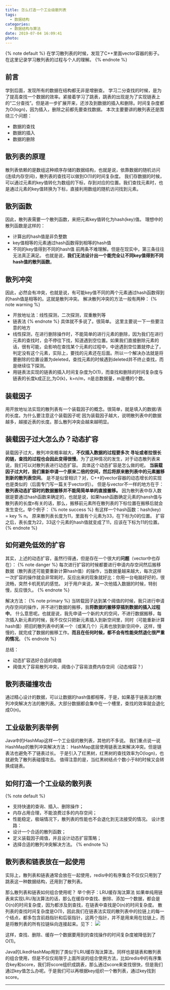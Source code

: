 ```yaml
---
title: 怎么打造一个工业级散列表
tags:
  - 数据结构
categories:
  - 数据结构与算法
date: 2019-07-04 16:09:41
photo:
---
```


{% note default %}
在学习散列表的时候，发现了C++里面vector容器的影子。
在这里记录学习散列表的过程与个人的理解。
{% endnote %}

<!-- more -->

## 前言
学到后面，发现所有的数据在结构都无非是增删查。
学习二分查找的时候，是为了提高查找一个数据的效率。紧接着学习了跳表，跳表的出现是为了实现链表上的“二分查找”。但是进一步扩展开来，还涉及到数据的插入和删除。时间复杂度都为O(logn)，因为插入，删除之前都先要查找数据。
本次主要要讲的散列表还是围绕三个问题：
- 数据的查找
- 数据的插入
- 数据的删除

## 散列表的原理
散列表依赖的是数组这种顺序存储的数据结构，也就是说，依靠数据的随机访问(连续内存空间)，散列表的查找可以做到O(1)的时间复杂度。
我们存数据的时候，可以通过元素的key值转化为数组的下标，存到对应的位置。我们查找元素时，也是通过元素的key值转换为下标，直接利用数组的随机访问找到元素。

## 散列函数
因此，散列表需要一个散列函数，来把元素key值转化为hash(key)值。
理想中的散列函数是这样的：
- 计算出的hash值是非负整数
- key值相等的元素通过hash函数得到相等的hash值
- 不同的key值得到不同的hash值
前两条不难理解。但是在现实中，第三条往往无法真正满足。
也就是说，**我们无法设计出一个能完全让不同key值得到不同hash值的散列函数**。

## 散列冲突
因此，必然会有冲突，也就是说，有可能key值不同的两个元素通过hash函数得到的hash值是相等的。这就是散列冲突。
解决散列冲突的方法一般有两种：
{% note warning %}
- 开放地址法：线性探测，二次探测，双重散列等
- 链表法
{% endnote %}
具体就不多说了。很简单。
这里主要说一下一些要注意的地方
- 线性探测，在进行删除操作时，不能简单的进行元素的删除，因为我们在进行元素的查找时，会不停往下找，知道遇到空位置。如果我们直接删除元素的话，很有可能，会影响在查找某个元素的过程中，中途遇到空位置就停止了，判定没有这个元素，实际上，要找的元素还在后面。所以一个解决办法就是将要删除的位置设置为deleted，查找元素的时候遇到deleted并不终止查找，而是继续往下探测。
- 用链表法实现的链表的插入时间复杂度为O(1)，而查找和删除的时间复杂度与链表的长度k成正比,为O(k)，k=n/m，n是总数据量，m是槽的个数。

## 装载因子
用开放地址法实现的散列表有一个装载因子的概念。很简单，就是填入的数据/表的长度。为什么要注意这个装载因子呢
因为装载因子越大，说明散列表中的数据越多，越接近表的长度。那么散列冲突会越来越明显。

## 装载因子过大怎么办？动态扩容
装载因子过大，散列冲突概率越大，**不仅插入数据的过程要多次
寻址或者拉很长的链，查找的过程也会因此变得很慢**。为了这种情况的发生，对于动态散列表来说，我们可以对散列表进行动态扩容。
具体这个动态扩容是怎么做的呢。
**当装载因子过大时，我们重新申请一个原来二倍的空间，然后将原来散列表中的元素搬移到新的散列表空间**。
是不是似曾相识？对，C++的vector容器的动态增长的实现也是类似的（后面专门写一篇关于vector的）。
但是与vector不一样的地方在于：**散列表动态扩容时的数据搬移并不能简简单单的直接搬移。**
因为散列表中存入数据是要通过hash函数来确定的，也就是说，如果hash函数确定元素的hansh值与散列表的长度n有关的话，那么，搬移前元素所在散列表的下标位置在搬移后就会发生变化。举个例子：
{% note success %}
有这样一个hash函数：hash(key) = key % n。
原来散列表长度为11，里面有个元素为33，在下标为0的位置。
扩容之后，表长度为22，33这个元素的hash值就变成了11，应该在下标为11的位置。
{% endnote %}

## 如何避免低效的扩容
其实，上述的动态扩容，虽然行得通，但是存在一个很大的**问题**（vector中也存在）：
{% note danger %}
每次进行扩容的时候都要进行申请内存空间然后搬移数据（散列表还可能要重新计算hash值）的操作，当数据量越来越大，每次这样一次扩容的操作就会非常耗时，反应出来的现象就好比：你用一台电脑好好的，很流畅，突然卡机死机的感觉。
对于用户来说，某一次他插入数据的时候，特别慢，反应很久。
{% endnote %}

解决方法：
{% note primary %}
当转载因子达到某个阈值的时候，我只进行申请内存空间的操作，并不进行数据的搬移，我**将数据的搬移穿插到数据的插入过程中**。
什么意思呢。也就是说，我先申请一个新的大的空间，不进行数据搬移，每次插入新元素的时候，我不仅仅只把新元素插入到新空间里，同时（可能重新计算hash值）把旧的散列表中的某一个（或某几个）元素也放到新空间中，这样，慢慢的，就完成了数据的搬移工作。**而且在任何时候，都不会有性能突然退化很严重的情况**。
{% endnote %}

总结：
- 动态扩容选好合适的阈值
- 阈值大了容易散列冲突，阈值小了容易浪费内存空间（动态缩容？）

## 散列表碰撞攻击
通过精心设计的数据，可以让数据的hash值都相等，于是，如果基于链表法的散列冲突解决方法的散列表。大部分数据都会集中在一个槽里，查找的效率就会退化成O(n)。

## 工业级散列表举例
Java中的HashMap这样一个工业级的散列表，其他的不多说。
我们重点说一说HashMap的散列冲突解决方法：
HashMap底层使用链表法来解决冲突。但是链表法也避免不了链表过长。
于是引入了红黑树，红黑树的查找效率为O(logn)，也就避免了散列表碰撞攻击。
值得注意的是，当红黑树结点个数小于8的时候又会转换成链表。

## 如何打造一个工业级的散列表
{% note default %}
- 支持快速的查询、插入、删除操作；
- 内存占用合理，不能浪费过多的内存空间；
- 性能稳定，极端情况下，散列表的性能也不会退化到无法接受的情况。
设计思路：
- 设计一个合适的散列函数；
- 定义装载因子阈值，并且设计动态扩容策略；
- 选择合适的散列冲突解决方法。
{% endnote %}

## 散列表和链表放在一起使用
实际上，散列表和链表通常会放在一起使用，redis中的有序集合不仅仅只用到了跳表这一种数据结构，还用到了散列表。

那么散列表和链表如何组合使用呢？
举个例子：LRU缓存淘汰算法
如果单纯用链表来实现LRU淘汰算法的话，那么在缓存中查找、删除、添加一个数据，都会是O(n)的时间复杂度，因为都涉及到查找，在链表中查找是O(n)的时间复杂度。
散列表的查找时间复杂度是O(1)，因此我们在链表法实现的散列表中的拉链上的每一个结点，都多包含前趋指针和后驱指针，这两个指针，并不是用来用在拉链上，而是将散列表的所有拉链纵向连接起来。见下：
<img src="http://rensongwang.gitee.io/my_drawing_bed/散列表和链表的组合使用.JPG">

这样，查找、删除、缓存一个数据要用到的查找操作的时间复杂度被降低到了O(1)。

Java的LikedHashMap用到了类似于LRU缓存淘汰算法。同样也是链表和散列表的组合使用，但是不仅仅局限于上面所说的组合使用方法，比如redis中的有序集合key和score，我们将score组织成跳表，那么通过score来查找很快，但是我们通过key值怎么办呢。于是我们可以再根据key组织一个散列表，通过key找到score。

--- 

